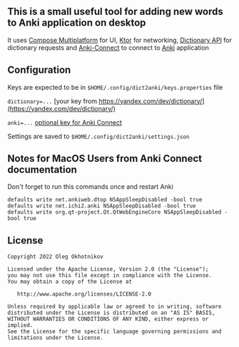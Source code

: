 ## This is a small useful tool for adding new words to Anki application on desktop

It uses [Compose Multiplatform](https://github.com/JetBrains/compose-jb) for UI, [Ktor](https://ktor.io/) for networking,
[Dictionary API](https://yandex.com/dev/dictionary) for dictionary requests and
[Anki-Connect](https://foosoft.net/projects/anki-connect) to connect to [Anki](https://apps.ankiweb.net) application

## Configuration

Keys are expected to be in `$HOME/.config/dict2anki/keys.properties` file

`dictionary=...` [your key from https://yandex.com/dev/dictionary/](https://yandex.com/dev/dictionary/)

`anki=...`       [optional key for Anki Connect](https://foosoft.net/projects/anki-connect/)


Settings are saved to `$HOME/.config/dict2anki/settings.json`

## Notes for MacOS Users from Anki Connect documentation

Don't forget to run this commands once and restart Anki

```
defaults write net.ankiweb.dtop NSAppSleepDisabled -bool true
defaults write net.ichi2.anki NSAppSleepDisabled -bool true
defaults write org.qt-project.Qt.QtWebEngineCore NSAppSleepDisabled -bool true
```

## License

    Copyright 2022 Oleg Okhotnikov

    Licensed under the Apache License, Version 2.0 (the "License");
    you may not use this file except in compliance with the License.
    You may obtain a copy of the License at

       http://www.apache.org/licenses/LICENSE-2.0

    Unless required by applicable law or agreed to in writing, software
    distributed under the License is distributed on an "AS IS" BASIS,
    WITHOUT WARRANTIES OR CONDITIONS OF ANY KIND, either express or implied.
    See the License for the specific language governing permissions and
    limitations under the License.

